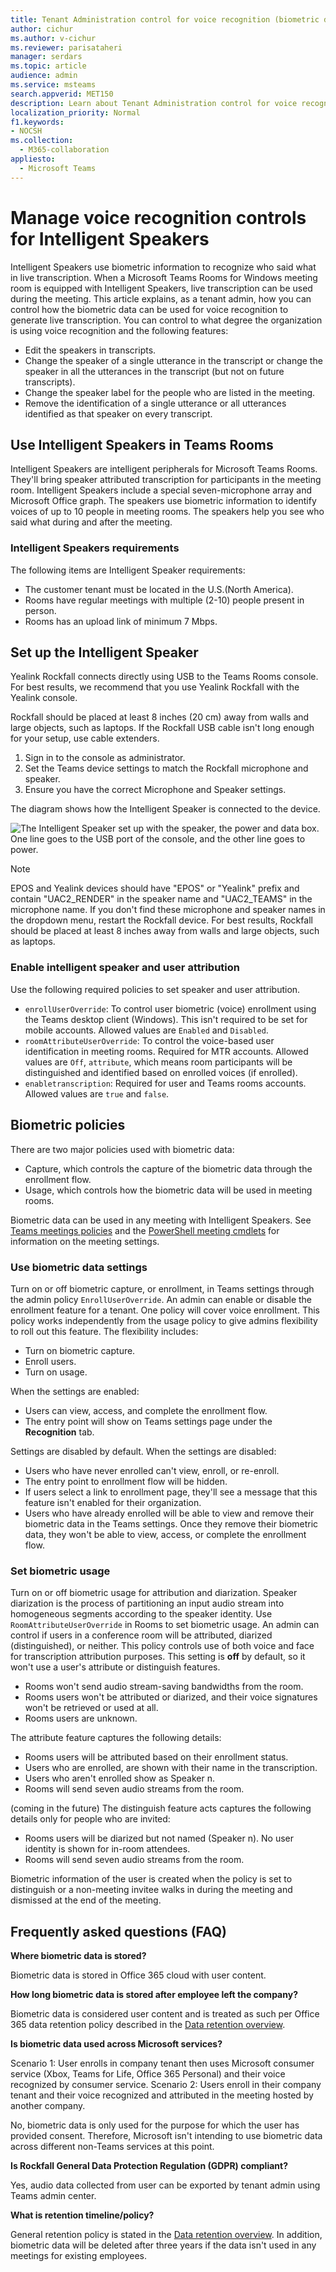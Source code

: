 ```yaml
---
title: Tenant Administration control for voice recognition (biometric data) in Teams Rooms 
author: cichur
ms.author: v-cichur
ms.reviewer: parisataheri
manager: serdars
ms.topic: article
audience: admin
ms.service: msteams
search.appverid: MET150
description: Learn about Tenant Administration control for voice recognition (biometric data) in Teams meeting rooms.
localization_priority: Normal
f1.keywords:
- NOCSH
ms.collection: 
  - M365-collaboration
appliesto: 
  - Microsoft Teams
---
```


# Manage voice recognition controls for Intelligent Speakers

Intelligent Speakers use biometric information to recognize who said what in live transcription. When a Microsoft Teams Rooms for Windows meeting room is equipped with Intelligent Speakers, live transcription can be used during the meeting. This article explains, as a tenant admin, how you can control how the biometric data can be used for voice recognition to generate live transcription. You can control to what degree the organization is using voice recognition and the following features:

- Edit the speakers in transcripts.
- Change the speaker of a single utterance in the transcript or change the speaker in all the utterances in the transcript (but not on future transcripts).
- Change the speaker label for the people who are listed in the meeting.
- Remove the identification of a single utterance or all utterances identified as that speaker on every transcript.

## Use Intelligent Speakers in Teams Rooms

Intelligent Speakers are intelligent peripherals for Microsoft Teams Rooms. They'll bring speaker attributed transcription for participants in the meeting room. Intelligent Speakers include a special seven-microphone array and Microsoft Office graph. The speakers use biometric information to identify voices of up to 10 people in meeting rooms. The speakers help you see who said what during and after the meeting.

### Intelligent Speakers requirements

The following items are Intelligent Speaker requirements:

- The customer tenant must be located in the U.S.(North America).
- Rooms have regular meetings with multiple (2-10) people present in person.
- Rooms has an upload link of minimum 7 Mbps.

## Set up the Intelligent Speaker

Yealink Rockfall connects directly using USB to the Teams Rooms console. For best results, we recommend that you use Yealink Rockfall with the Yealink console.

Rockfall should be placed at least 8 inches (20 cm) away from walls and large objects, such as laptops. If the Rockfall USB cable isn't long enough for your setup, use cable extenders.

1. Sign in to the console as administrator.
2. Set the Teams device settings to match the Rockfall microphone and speaker.
3. Ensure you have the correct Microphone and Speaker settings.

The diagram shows how the Intelligent Speaker is connected to the device.

   ![The Intelligent Speaker set up with the speaker, the power and data box. One line goes to the USB port of the console, and the other line goes to power. ](../media/intelligent-speakers.png)

> [!Note]
> EPOS and Yealink devices should have "EPOS" or "Yealink" prefix and contain "UAC2_RENDER" in the speaker name and "UAC2_TEAMS" in the microphone name. If you don't find these microphone and speaker names in the dropdown menu, restart the Rockfall device. For best results, Rockfall should be placed at least 8 inches away from walls and large objects, such as laptops.

### Enable intelligent speaker and user attribution

Use the following required policies to set speaker and user attribution.

- `enrollUserOverride`: To control user biometric (voice) enrollment using the Teams desktop client (Windows). This isn't required to be set for mobile accounts. Allowed values are `Enabled` and `Disabled`.
- `roomAttributeUserOverride`: To control the voice-based user identification in meeting rooms. Required for MTR accounts. Allowed values are `Off`, `attribute`, which means room participants will be distinguished and identified based on enrolled voices (if enrolled).
- `enabletranscription`: Required for user and Teams rooms accounts. Allowed values are `true` and `false`.

## Biometric policies

There are two major policies used with biometric data:

- Capture, which controls the capture of the biometric data through the enrollment flow.
- Usage, which controls how the biometric data will be used in meeting rooms.

Biometric data can be used in any meeting with Intelligent Speakers. See [Teams meetings policies](../meeting-policies-in-teams.md) and the [PowerShell meeting cmdlets](https://docs.microsoft.com/powershell/module/skype/set-csteamsmeetingpolicy?view=skype-ps) for information on the meeting settings.

### Use biometric data settings

Turn on or off biometric capture, or enrollment, in Teams settings through the admin policy `EnrollUserOverride`. An admin can enable or disable the enrollment feature for a tenant. One policy will cover voice enrollment. This policy works independently from the usage policy to give admins flexibility to roll out this feature. The flexibility includes:

- Turn on biometric capture.
- Enroll users.
- Turn on usage.

When the settings are enabled:

- Users can view, access, and complete the enrollment flow.
- The entry point will show on Teams settings page under the **Recognition** tab.  

Settings are disabled by default. When the settings are disabled:

- Users who have never enrolled can't view, enroll, or re-enroll.
- The entry point to enrollment flow will be hidden.
- If users select a link to enrollment page, they'll see a message that this feature isn't enabled for their organization.  
- Users who have already enrolled will be able to view and remove their biometric data in the Teams settings. Once they remove their biometric data, they won't be able to view, access, or complete the enrollment flow.  

### Set biometric usage

Turn on or off biometric usage for attribution and diarization. Speaker diarization is the process of partitioning an input audio stream into homogeneous segments according to the speaker identity. Use `RoomAttributeUserOverride` in Rooms to set biometric usage. An admin can control if users in a conference room will be attributed, diarized (distinguished), or neither. This policy controls use of both voice and face for transcription attribution purposes. This setting is **off** by default, so it won't use a user's attribute or distinguish features.

- Rooms won't send audio stream-saving bandwidths from the room.  
- Rooms users won't be attributed or diarized, and their voice signatures won't be retrieved or used at all.
- Rooms users are unknown.  

The attribute feature captures the following details:

- Rooms users will be attributed based on their enrollment status.
- Users who are enrolled, are shown with their name in the transcription.  
- Users who aren't enrolled show as Speaker n.
- Rooms will send seven audio streams from the room.

(coming in the future) The distinguish feature acts captures the following details only for people who are invited:

- Rooms users will be diarized but not named (Speaker n). No user identity is shown for in-room attendees.
- Rooms will send seven audio streams from the room.

Biometric information of the user is created when the policy is set to distinguish or a non-meeting invitee walks in during the meeting and dismissed at the end of the meeting.

## Frequently asked questions (FAQ)

**Where biometric data is stored?**

Biometric data is stored in Office 365 cloud with user content.

**How long biometric data is stored after employee left the company?**

Biometric data is considered user content and is treated as such per Office 365 data retention policy described in the [Data retention overview](https://docs.microsoft.com/compliance/assurance/assurance-data-retention-deletion-and-destruction-overview).

**Is biometric data used across Microsoft services?**

Scenario 1: User enrolls in company tenant then uses Microsoft consumer service (Xbox, Teams for Life, Office 365 Personal) and their voice recognized by consumer service.
Scenario 2:  Users enroll in their company tenant and their voice recognized and attributed in the meeting hosted by another company.

No, biometric data is only used for the purpose for which the user has provided consent. Therefore, Microsoft isn't intending to use biometric data across different non-Teams services at this point.

**Is Rockfall General Data Protection Regulation (GDPR) compliant?**

Yes, audio data collected from user can be exported by tenant admin using Teams admin center.

**What is retention timeline/policy?**

General retention policy is stated in the [Data retention overview](https://docs.microsoft.com/compliance/assurance/assurance-data-retention-deletion-and-destruction-overview). In addition, biometric data will be deleted after three years if the data isn't used in any meetings for existing employees.
